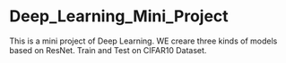 # Deep_Learning_Mini_Project
This is a mini project of Deep Learning. WE creare three kinds of models based on ResNet. Train and Test on CIFAR10 Dataset.
